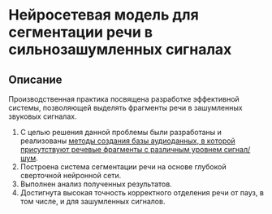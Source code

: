 # Нейросетевая модель для сегментации речи в сильнозашумленных сигналах

## Описание
Производственная практика посвящена разработке эффективной системы, позволяющей выделять фрагменты речи в зашумленных звуковых сигналах. 

1) С целью решения данной проблемы были разработаны и реализованы [методы создания базы аудиоданных, в которой присутствуют речевые фрагменты с различным уровнем сигнал/шум](https://git.cosmos.msu.ru/ivan.litvinov/nn_sound_data_base/-/tree/main). 
2) Построена система сегментации речи на основе глубокой сверточной нейронной сети. 
3) Выполнен анализ полученных результатов. 
4) Достигнута высокая точность корректного отделения речи от пауз, в том числе, и для зашумленных сигналов. 

